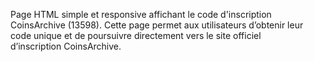 Page HTML simple et responsive affichant le code d'inscription CoinsArchive (13598).   Cette page permet aux utilisateurs d’obtenir leur code unique et de poursuivre directement   vers le site officiel d’inscription CoinsArchive.
